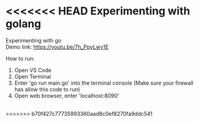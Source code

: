 <<<<<<< HEAD
Experimenting with golang
=======
Experimenting with go
<br/>
Demo link: https://youtu.be/7h_PpyLwy1E
<br/>

How to run:
<br/>
 1. Open VS Code
 2. Open Terminal
 3. Enter 'go run main.go' into the terminal console (Make sure your firewall has allow this code to run)
 4. Open web browser, enter 'localhost:8090'
 
<br/>
>>>>>>> b70f427c77735993360aad8c0ef8270fa9ddc541
